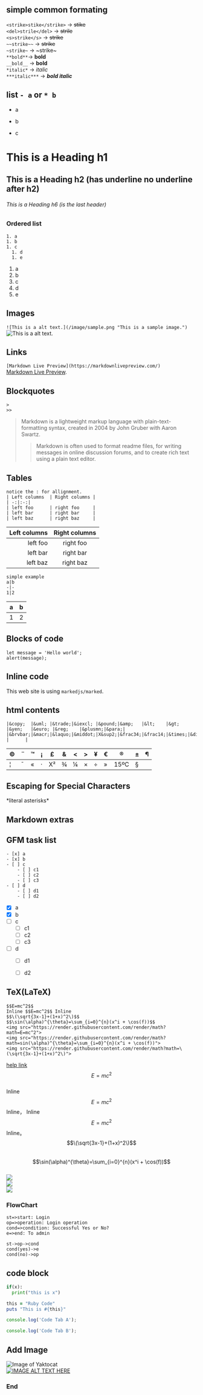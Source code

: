 ## simple common formating  

`<strike>stike</strike>` → <strike>stike</strike>  
`<del>strile</del>` → <del>strile</del>  
`<s>strike</s>` → <s>strike</s>  
`~~strike~~` → ~~strike~~  
`~strike~` → ~strike~  
`**bold**`-> **bold**  
`__bold__` -> __bold__  
`*italic*` -> *italic*  
`***italic***` -> ***bold italic***  

## list `- a` or `* b`
- a 
* b 
- c  

# This is a Heading h1
## This is a Heading h2  (has underline no underline after h2)
###### This is a Heading h6 (is the last header)


### Ordered list
```
1. a   
1. b   
1. c   
  1. d   
  1. e 
``` 
1. a
1. b
1. c
  1. d
  1. e

## Images

`![This is a alt text.](/image/sample.png "This is a sample image.")`  
![This is a alt text.](/image/sample.png "This is a sample image.")

## Links
`[Markdown Live Preview](https://markdownlivepreview.com/)`  
[Markdown Live Preview](https://markdownlivepreview.com/).

## Blockquotes
`>`  
`>>`
> Markdown is a lightweight markup language with plain-text-formatting syntax, created in 2004 by John Gruber with Aaron Swartz.
>
>> Markdown is often used to format readme files, for writing messages in online discussion forums, and to create rich text using a plain text editor.

## Tables
```
notice the : for allignment. 
| Left columns  | Right columns |
| -:|:-:|
| left foo      | right foo     |
| left bar      | right bar     |
| left baz      | right baz     |
```
| Left columns  | Right columns |  
| -:|:-:|  
| left foo      | right foo     |  
| left bar      | right bar     |  
| left baz      | right baz     |  

```
simple example
a|b  
-|-
1|2
```
a|b  
-|-
1|2  

## Blocks of code

```
let message = 'Hello world';
alert(message);
```

## Inline code

This web site is using `markedjs/marked`.

## html contents
```
|&copy;  |&uml; |&trade;|&iexcl; |&pound;|&amp;   |&lt;    |&gt;   |&yen;   |&euro; |&reg;    |&plusmn;|&para;| 
|&brvbar;|&macr;|&laquo;|&middot;|X&sup2;|&frac34;|&frac14;|&times;|&divide;|&raquo;|15&ordm;C|&sect;  |      | 
```
|&copy;  |&uml; |&trade;|&iexcl; |&pound;|&amp;   |&lt;    |&gt;   |&yen;   |&euro; |&reg;    |&plusmn;|&para;| 
|--------|------|-------|--------|-------|--------|--------|-------|--------|-------|---------|-------|--------|  
|&brvbar;|&macr;|&laquo;|&middot;|X&sup2;|&frac34;|&frac14;|&times;|&divide;|&raquo;|15&ordm;C|&sect; |    |  



## Escaping for Special Characters

\*literal asterisks\*

## Markdown extras

## GFM task list
```
- [x] a
- [x] b
- [ ] c
    - [ ] c1
    - [ ] c2
    - [ ] c3
- [ ] d
    - [ ] d1
    - [ ] d2
```
- [x] a
- [x] b
- [ ] c
    - [ ] c1
    - [ ] c2
    - [ ] c3
- [ ] d
    - [ ] d1
    - [ ] d2


## TeX(LaTeX)

```
$$E=mc^2$$  
Inline $$E=mc^2$$ Inline 
$$\(\sqrt{3x-1}+(1+x)^2\)$$  
$$\sin(\alpha)^{\theta}=\sum_{i=0}^{n}(x^i + \cos(f))$$  
<img src="https://render.githubusercontent.com/render/math?math=E=mc^2">  
<img src="https://render.githubusercontent.com/render/math?math=sin(\alpha)^{\theta}=\sum_{i=0}^{n}(x^i + \cos(f))">
<img src="https://render.githubusercontent.com/render/math?math=\(\sqrt{3x-1}+(1+x)^2\)">  
```
[help link](https://gist.github.com/a-rodin/fef3f543412d6e1ec5b6cf55bf197d7b)  
$$E=mc^2$$  
Inline $$E=mc^2$$ Inline，
Inline $$E=mc^2$$ Inline。
$$\(\sqrt{3x-1}+(1+x)^2\)$$  
$$\sin(\alpha)^{\theta}=\sum_{i=0}^{n}(x^i + \cos(f))$$  
<img src="https://render.githubusercontent.com/render/math?math=E=mc^2">  
<img src="https://render.githubusercontent.com/render/math?math=sin(\alpha)^{\theta}=\sum_{i=0}^{n}(x^i + \cos(f))">  
<img src="https://render.githubusercontent.com/render/math?math=\(\sqrt{3x-1}+(1+x)^2\)">  

  
### FlowChart

```flow
st=>start: Login
op=>operation: Login operation
cond=>condition: Successful Yes or No?
e=>end: To admin

st->op->cond
cond(yes)->e
cond(no)->op
```

## code block  

```python
if(x):
  print("this is x")
```  

``` ruby 
this = "Ruby Code"
puts "This is #{this}"
```  
``` javascript 
console.log('Code Tab A');
```
```javascript I'm tab B
console.log('Code Tab B');
```

## Add Image
![Image of Yaktocat](https://octodex.github.com/images/yaktocat.png)  
[![IMAGE ALT TEXT HERE](http://img.youtube.com/vi/YOUTUBE_VIDEO_ID_HERE/0.jpg)](http://www.youtube.com/watch?v=YOUTUBE_VIDEO_ID_HERE)  



### End

